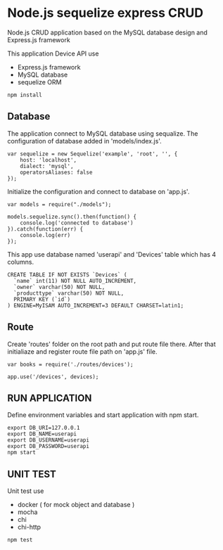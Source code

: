 # Node.js sequelize express CRUD
Node.js CRUD application based on the MySQL database design and Express.js framework

This application Device API use 
- Express.js framework
- MySQL database
- sequelize ORM
```
npm install
```

## Database

The application connect to MySQL database using sequalize. The configuration of database added in 'models/index.js'.

```
var sequelize = new Sequelize('example', 'root', '', {
    host: 'localhost',
    dialect: 'mysql',
    operatorsAliases: false
});
```

Initialize the configuration and connect to database on 'app.js'.
```
var models = require("./models");

models.sequelize.sync().then(function() {
    console.log('connected to database')
}).catch(function(err) {
    console.log(err)
});
```

This app use database named 'userapi' and 'Devices' table which has 4 columns. 
```
CREATE TABLE IF NOT EXISTS `Devices` (
  `name` int(11) NOT NULL AUTO_INCREMENT,
  `owner` varchar(50) NOT NULL,
  `producttype` varchar(50) NOT NULL,
  PRIMARY KEY (`id`)
) ENGINE=MyISAM AUTO_INCREMENT=3 DEFAULT CHARSET=latin1;
```

## Route
Create 'routes' folder on the root path and put route file there. After that initialiaze and register route file path on 'app.js' file.

```
var books = require('./routes/devices');

app.use('/devices', devices);
```

## RUN APPLICATION
Define environment variables and start application with npm start.

```
export DB_URI=127.0.0.1
export DB_NAME=userapi
export DB_USERNAME=userapi
export DB_PASSWORD=userapi
npm start
```

## UNIT TEST
Unit test use
- docker ( for mock object and database )
- mocha
- chi
- chi-http
```
npm test
```
